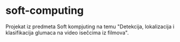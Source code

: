 # soft-computing
Projekat iz predmeta Soft kompjuting na temu "Detekcija, lokalizacija i klasifikacija glumaca na video isečcima iz filmova".
